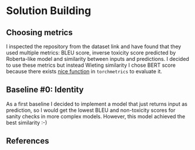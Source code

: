 # Solution Building

## Choosing metrics

I inspected the repository from the dataset link and have found that they used multiple metrics:
BLEU score, inverse toxicity score predicted by Roberta-like model and similarity between inputs
and predictions. I decided to use these metrics but instead Wieting similarity I chose BERT score
because there
exists [nice function](https://torchmetrics.readthedocs.io/en/stable/text/bert_score.html#torchmetrics.functional.text.bert.bert_score)
in `torchmetrics` to evaluate it.

## Baseline #0: Identity

As a first baseline I decided to implement a model that just returns input as prediction, so I would
get the lowest BLEU and non-toxicity scores for sanity checks in more complex models. However, this
model achieved the best similarity :-)

## References
